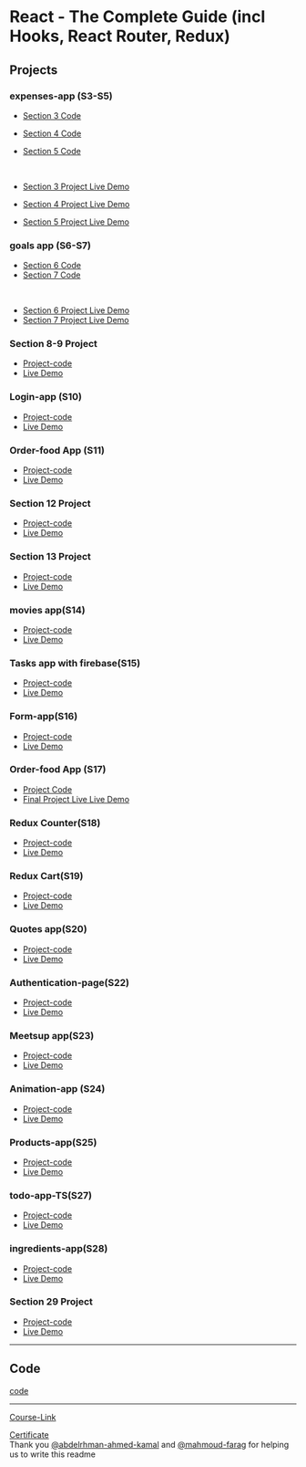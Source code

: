 # React - The Complete Guide (incl Hooks, React Router, Redux)

## Projects

### expenses-app (S3-S5)

- [Section 3 Code](./Projects/Expenses-app/S03-project)
- [Section 4 Code](./Projects/Expenses-app/S04-project/)
- [Section 5 Code](./Projects/Expenses-app/S05-project/)

  <br/>

- [Section 3 Project Live Demo](https://expenses-app-s3-mostafa.netlify.app/)
- [Section 4 Project Live Demo](https://expenses-app-s4-mostafa.netlify.app/)
- [Section 5 Project Live Demo](https://expenses-app-s5-mostafa.netlify.app/)

### goals app (S6-S7)

- [Section 6 Code](./Projects/goals-app/S06-project/)
- [Section 7 Code](./Projects/goals-app/S07-project/)

<br/>

- [Section 6 Project Live Demo](https://goals-app-s6-mostafa.netlify.app/)
- [Section 7 Project Live Demo](https://goal-app-s7-mostafa.netlify.app/)

### Section 8-9 Project

- [Project-code](./Projects/section-8-9-project)
- [Live Demo](https://project-s8-9-mostafa.netlify.app/)

### Login-app (S10)

- [Project-code](./Projects/Login-app-s10/)
- [Live Demo](https://login-app-s10-mostafa.netlify.app/)

### Order-food App (S11)

- [Project-code](./Projects/order-food-app/S11-project/)
- [Live Demo](https://food-app-s11-mostafa.netlify.app/)

### Section 12 Project

- [Project-code](./Projects/S12-project)
- [Live Demo](https://project-s12-mostafa.netlify.app/)

### Section 13 Project

- [Project-code](./Projects/S13-project)
- [Live Demo](https://project-s13-mostafa.netlify.app/)

### movies app(S14)

- [Project-code](./Projects/movies-app)
- [Live Demo](https://movies-app-mostafa.netlify.app/)

### Tasks app with firebase(S15)

- [Project-code](./Projects/task-app-firbase/)
- [Live Demo](https://tasks-app-mostafa.netlify.app/)

### Form-app(S16)

- [Project-code](./Projects/form-app)
- [Live Demo](https://form-app-mostafa.netlify.app/)

### Order-food App (S17)

- [Project Code](./Projects/order-food-app/S17-project/)
- [Final Project Live Live Demo](https://order-food-app-mostafa.netlify.app/)

### Redux Counter(S18)

- [Project-code](./Projects/redux-counter)
- [Live Demo](https://redux-counter-mostafa.netlify.app/)

### Redux Cart(S19)

- [Project-code](./Projects/redux-cart)
- [Live Demo](https://redux-cart-mostafa.netlify.app/)

### Quotes app(S20)

- [Project-code](./Projects/quotes-app)
- [Live Demo]()

### Authentication-page(S22)

- [Project-code](./Projects/Authentication-page)
- [Live Demo]()

### Meetsup app(S23)

- [Project-code](./Projects/meetsup-app)
- [Live Demo](https://next-react-js.vercel.app/)

### Animation-app (S24)

- [Project-code](./Projects/animation-app)
- [Live Demo]()

### Products-app(S25)

- [Project-code](./Projects/Products-app)
- [Live Demo]()

### todo-app-TS(S27)

- [Project-code](./Projects/todo-app-TS)
- [Live Demo]()

### ingredients-app(S28)

- [Project-code](./Projects/ingredients-app/)
- [Live Demo]()

### Section 29 Project

- [Project-code](./Projects/Section-29/)
- [Live Demo]()

---

## Code

[code](Code)

---

[Course-Link](https://www.udemy.com/course/react-the-complete-guide-incl-redux/)<br>

[Certificate](https://www.udemy.com/certificate/UC-ad659489-4913-4b11-a196-0ed4a60f6253/)
<br>
Thank you [@abdelrhman-ahmed-kamal](https://github.com/Abdelrhman-ahmed-kamal) and [@mahmoud-farag](https://github.com/mahmoud-farag) for helping us to write this readme
